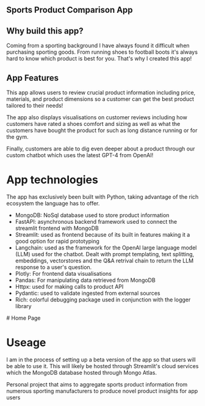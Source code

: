 ## Sports Product Comparison App

## Why build this app?

Coming from a sporting background I have always found it difficult when purchasing sporting goods. From running shoes to football boots it's always hard to know which product is best for you. That's why I created this app!

## App Features

This app allows users to review crucial product information including price, materials, and product dimensions so a customer can get the best
product tailored to their needs!

The app also displays visualisations on customer reviews including how 
customers have rated a shoes comfort and sizing as well as what the customers have bought the product for such as long distance running or for the gym.

Finally, customers are able to dig even deeper about a product through our
custom chatbot which uses the latest GPT-4 from OpenAI!


# App technologies

The app has exclusively been built with Python, taking advantage of the rich ecosystem the language has to offer. 

- MongoDB: NoSql database used to store product information
- FastAPI: asynchronous backend framework used to connect the streamlit frontend with MongoDB
- Streamlit: used as frontend because of its built in features making it a good option for rapid prototyping
- Langchain: used as the framework for the OpenAI large language model (LLM) used for the chatbot. Dealt with prompt templating, text splitting, embeddings, vectorstores and the Q&A retrival chain to return the LLM response to a user's question.
- Plotly: For frontend data visualisations
- Pandas: For manipulating data retrieved from MongoDB
- Httpx: used for making calls to product API
- Pydantic: used to validate ingested from external sources
- Rich: colorful debugging package used in conjunction with the logger library


# Home Page



# Useage

I am in the process of setting up a beta version of the app so that users
will be able to use it. This will likely be hosted through Streamlit's cloud services which the MongoDB database hosted through Mongo Atlas.




Personal project that aims to aggregate sports product information from numerous sporting manufacturers to produce novel product insights for app users